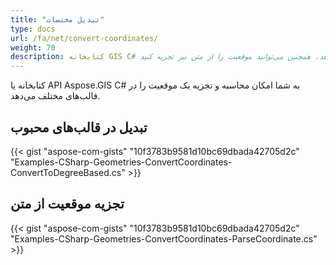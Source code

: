 ```yaml
---
title: "تبدیل مختصات"
type: docs
url: /fa/net/convert-coordinates/
weight: 70
description: کتابخانه GIS C# به شما امکان محاسبه و تجزیه مختصات موقعیت را در قالب‌های مختلف می‌دهد. همچنین می‌توانید موقعیت را از متن نیز تجزیه کنید.
---
```


کتابخانه یا API Aspose.GIS C# به شما امکان محاسبه و تجزیه یک موقعیت را در قالب‌های مختلف می‌دهد.
## **تبدیل در قالب‌های محبوب**
{{< gist "aspose-com-gists" "10f3783b9581d10bc69dbada42705d2c" "Examples-CSharp-Geometries-ConvertCoordinates-ConvertToDegreeBased.cs" >}}
## **تجزیه موقعیت از متن**
{{< gist "aspose-com-gists" "10f3783b9581d10bc69dbada42705d2c" "Examples-CSharp-Geometries-ConvertCoordinates-ParseCoordinate.cs" >}}

